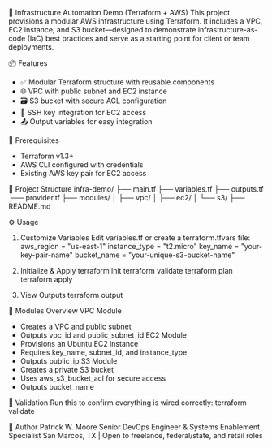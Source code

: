 🚀 Infrastructure Automation Demo (Terraform + AWS)
This project provisions a modular AWS infrastructure using Terraform. It includes a VPC, EC2 instance, and S3 bucket—designed to demonstrate infrastructure-as-code (IaC) best practices and serve as a starting point for client or team deployments.

📦 Features
- ✅ Modular Terraform structure with reusable components
- 🌐 VPC with public subnet and EC2 instance
- 🗃️ S3 bucket with secure ACL configuration
- 🔐 SSH key integration for EC2 access
- 📤 Output variables for easy integration

🧰 Prerequisites
- Terraform v1.3+
- AWS CLI configured with credentials
- Existing AWS key pair for EC2 access

📁 Project Structure
infra-demo/
├── main.tf
├── variables.tf
├── outputs.tf
├── provider.tf
├── modules/
│   ├── vpc/
│   ├── ec2/
│   └── s3/
├── README.md



⚙️ Usage
1. Customize Variables
Edit variables.tf or create a terraform.tfvars file:
aws_region   = "us-east-1"
instance_type = "t2.micro"
key_name      = "your-key-pair-name"
bucket_name   = "your-unique-s3-bucket-name"


2. Initialize & Apply
terraform init
terraform validate
terraform plan
terraform apply


3. View Outputs
terraform output


🧠 Modules Overview
VPC Module
- Creates a VPC and public subnet
- Outputs vpc_id and public_subnet_id
EC2 Module
- Provisions an Ubuntu EC2 instance
- Requires key_name, subnet_id, and instance_type
- Outputs public_ip
S3 Module
- Creates a private S3 bucket
- Uses aws_s3_bucket_acl for secure access
- Outputs bucket_name

🧪 Validation
Run this to confirm everything is wired correctly:
terraform validate



📘 Author
Patrick W. Moore
Senior DevOps Engineer & Systems Enablement Specialist
San Marcos, TX | Open to freelance, federal/state, and retail roles
